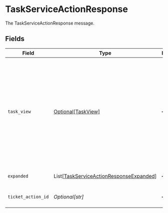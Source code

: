 # TaskServiceActionResponse

The TaskServiceActionResponse message.


## Fields

| Field                                                                                                                                                                                            | Type                                                                                                                                                                                             | Required                                                                                                                                                                                         | Description                                                                                                                                                                                      |
| ------------------------------------------------------------------------------------------------------------------------------------------------------------------------------------------------ | ------------------------------------------------------------------------------------------------------------------------------------------------------------------------------------------------ | ------------------------------------------------------------------------------------------------------------------------------------------------------------------------------------------------ | ------------------------------------------------------------------------------------------------------------------------------------------------------------------------------------------------ |
| `task_view`                                                                                                                                                                                      | [Optional[TaskView]](../../models/shared/taskview.md)                                                                                                                                            | :heavy_minus_sign:                                                                                                                                                                               | Contains a task and JSONPATH expressions that describe where in the expanded array related objects are located. This view can be used to display a fully-detailed dashboard of task information. |
| `expanded`                                                                                                                                                                                       | List[[TaskServiceActionResponseExpanded](../../models/shared/taskserviceactionresponseexpanded.md)]                                                                                              | :heavy_minus_sign:                                                                                                                                                                               | The expanded field.                                                                                                                                                                              |
| `ticket_action_id`                                                                                                                                                                               | *Optional[str]*                                                                                                                                                                                  | :heavy_minus_sign:                                                                                                                                                                               | The ticketActionId field.                                                                                                                                                                        |